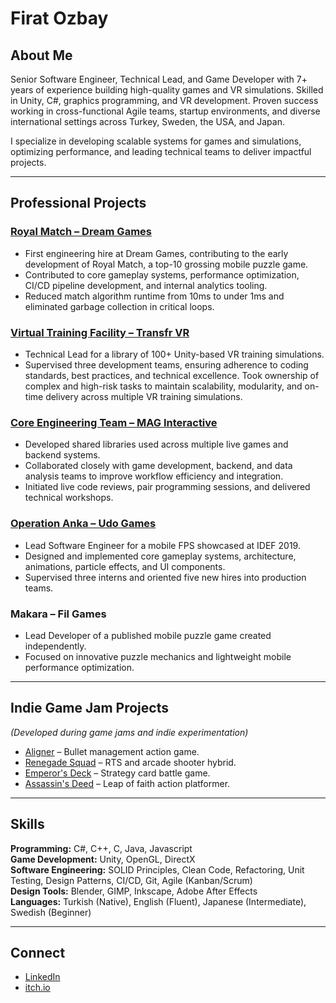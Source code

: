 # Firat Ozbay

## About Me
Senior Software Engineer, Technical Lead, and Game Developer with 7+ years of experience building high-quality games and VR simulations. Skilled in Unity, C#, graphics programming, and VR development. Proven success working in cross-functional Agile teams, startup environments, and diverse international settings across Turkey, Sweden, the USA, and Japan.

I specialize in developing scalable systems for games and simulations, optimizing performance, and leading technical teams to deliver impactful projects.

---

## Professional Projects

### [Royal Match – Dream Games](https://apps.apple.com/us/app/royal-match/id1482155847)
- First engineering hire at Dream Games, contributing to the early development of Royal Match, a top-10 grossing mobile puzzle game.
- Contributed to core gameplay systems, performance optimization, CI/CD pipeline development, and internal analytics tooling.
- Reduced match algorithm runtime from 10ms to under 1ms and eliminated garbage collection in critical loops.

### [Virtual Training Facility – Transfr VR](https://transfrinc.com/products/virtualtrainingfacility/)
- Technical Lead for a library of 100+ Unity-based VR training simulations.
- Supervised three development teams, ensuring adherence to coding standards, best practices, and technical excellence. Took ownership of complex and high-risk tasks to maintain scalability, modularity, and on-time delivery across multiple VR training simulations.

### [Core Engineering Team – MAG Interactive](https://www.maginteractive.com/games/)
- Developed shared libraries used across multiple live games and backend systems.
- Collaborated closely with game development, backend, and data analysis teams to improve workflow efficiency and integration.
- Initiated live code reviews, pair programming sessions, and delivered technical workshops.

### [Operation Anka – Udo Games](https://apps.apple.com/us/app/operation-anka/id1456835508)
- Lead Software Engineer for a mobile FPS showcased at IDEF 2019.
- Designed and implemented core gameplay systems, architecture, animations, particle effects, and UI components.
- Supervised three interns and oriented five new hires into production teams.

### Makara – Fil Games
- Lead Developer of a published mobile puzzle game created independently.
- Focused on innovative puzzle mechanics and lightweight mobile performance optimization.

---

## Indie Game Jam Projects
*(Developed during game jams and indie experimentation)*

- [Aligner](https://euphrates.itch.io/aligner) – Bullet management action game.
- [Renegade Squad](https://euphrates.itch.io/renegade-squad) – RTS and arcade shooter hybrid.
- [Emperor's Deck](https://euphrates.itch.io/emperors-deck) – Strategy card battle game.
- [Assassin's Deed](https://euphrates.itch.io) – Leap of faith action platformer.

---

## Skills

**Programming:** C#, C++, C, Java, Javascript  
**Game Development:** Unity, OpenGL, DirectX  
**Software Engineering:** SOLID Principles, Clean Code, Refactoring, Unit Testing, Design Patterns, CI/CD, Git, Agile (Kanban/Scrum)  
**Design Tools:** Blender, GIMP, Inkscape, Adobe After Effects  
**Languages:** Turkish (Native), English (Fluent), Japanese (Intermediate), Swedish (Beginner)

---

## Connect
- [LinkedIn](https://linkedin.com/in/firatozbay)
- [itch.io](https://euphrates.itch.io)
